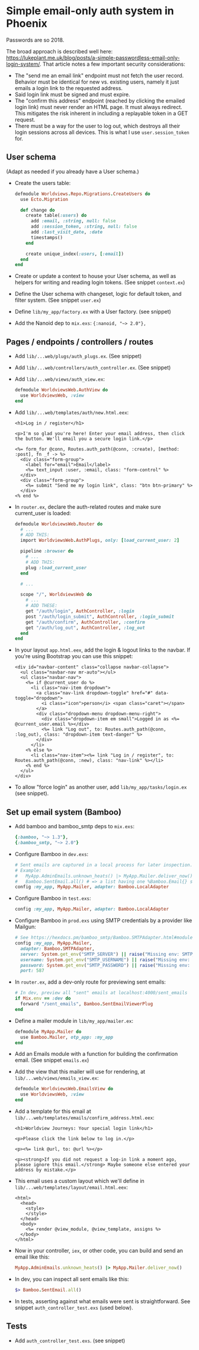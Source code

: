 # Simple email-only auth system in Phoenix

Passwords are so 2018.

The broad approach is described well here: https://lukeplant.me.uk/blog/posts/a-simple-passwordless-email-only-login-system/. That article notes a few important security considerations:

  - The "send me an email link" endpoint must not fetch the user record. Behavior must be identical for new vs. existing users, namely it just emails a login link to the requested address.
  - Said login link must be signed and must expire.
  - The "confirm this address" endpoint (reached by clicking the emailed login link) must never render an HTML page. It must always redirect. This mitigates the risk inherent in including a replayable token in a GET request.
  - There must be a way for the user to log out, which destroys all their login sessions across all devices. This is what I use `user.session_token` for.


## User schema

(Adapt as needed if you already have a User schema.)

  * Create the users table:

    ```rb
    defmodule Worldviews.Repo.Migrations.CreateUsers do
      use Ecto.Migration

      def change do
        create table(:users) do
          add :email, :string, null: false
          add :session_token, :string, null: false
          add :last_visit_date, :date
          timestamps()
        end

        create unique_index(:users, [:email])
      end
    end
    ```

  * Create or update a context to house your User schema, as well as helpers for writing and reading login tokens. (See snippet `context.ex`)

  * Define the User schema with changeset, logic for default token, and filter system. (See snippet `user.ex`)

  * Define `lib/my_app/factory.ex` with a User factory. (see snippet)

  * Add the Nanoid dep to `mix.exs`: `{:nanoid, "~> 2.0"},`


## Pages / endpoints / controllers / routes

  * Add `lib/...web/plugs/auth_plugs.ex`. (See snippet)

  * Add `lib/...web/controllers/auth_controller.ex`. (See snippet)

  * Add `lib/...web/views/auth_view.ex`:

    ```rb
    defmodule WorldviewsWeb.AuthView do
      use WorldviewsWeb, :view
    end
    ```

  * Add `lib/...web/templates/auth/new.html.eex`:

    ```
    <h1>Log in / register</h1>

    <p>I'm so glad you're here! Enter your email address, then click the button. We'll email you a secure login link.</p>

    <%= form_for @conn, Routes.auth_path(@conn, :create), [method: :post], fn _f -> %>
      <div class="form-group">
        <label for="email">Email</label>
        <%= text_input :user, :email, class: "form-control" %>
      </div>
      <div class="form-group">
        <%= submit "Send me my login link", class: "btn btn-primary" %>
      </div>
    <% end %>
    ```

  * In `router.ex`, declare the auth-related routes and make sure current_user is loaded:

    ```rb
    defmodule WorldviewsWeb.Router do
      # ...
      # ADD THIS:
      import WorldviewsWeb.AuthPlugs, only: [load_current_user: 2]

      pipeline :browser do
        # ...
        # ADD THIS:
        plug :load_current_user
      end

      # ...

      scope "/", WorldviewsWeb do
        # ...
        # ADD THESE:
        get "/auth/login", AuthController, :login
        post "/auth/login_submit", AuthController, :login_submit
        get "/auth/confirm", AuthController, :confirm
        get "/auth/log_out", AuthController, :log_out
      end
    end
    ```

  * In your layout `app.html.eex`, add the login & logout links to the navbar. If you're using Bootstrap you can use this snippet:

    ```
    <div id="navbar-content" class="collapse navbar-collapse">
      <ul class="navbar-nav mr-auto"></ul>
      <ul class="navbar-nav">
        <%= if @current_user do %>
          <li class="nav-item dropdown">
            <a class="nav-link dropdown-toggle" href="#" data-toggle="dropdown">
              <i class="icon">person</i> <span class="caret"></span>
            </a>
            <div class="dropdown-menu dropdown-menu-right">
              <div class="dropdown-item em small">Logged in as <%= @current_user.email %></div>
              <%= link "Log out", to: Routes.auth_path(@conn, :log_out), class: "dropdown-item text-danger" %>
            </div>
          </li>
        <% else %>
          <li class="nav-item"><%= link "Log in / register", to: Routes.auth_path(@conn, :new), class: "nav-link" %></li>
        <% end %>
      </ul>
    </div>
    ```

  * To allow "force login" as another user, add `lib/my_app/tasks/login.ex` (see snippet).


## Set up email system (Bamboo)

  * Add bamboo and bamboo_smtp deps to `mix.exs`:

    ```rb
    {:bamboo, "~> 1.3"},
    {:bamboo_smtp, "~> 2.0"}
    ```

  * Configure Bamboo in `dev.exs`:

    ```rb
    # Sent emails are captured in a local process for later inspection.
    # Example:
    #   MyApp.AdminEmails.unknown_heats() |> MyApp.Mailer.deliver_now()
    #   Bamboo.SentEmail.all() # => a list having one %Bamboo.Email{} struct
    config :my_app, MyApp.Mailer, adapter: Bamboo.LocalAdapter
    ```

  * Configure Bamboo in `test.exs`:

    ```rb
    config :my_app, MyApp.Mailer, adapter: Bamboo.LocalAdapter
    ```

  * Configure Bamboo in `prod.exs` using SMTP credentials by a provider like Mailgun:

    ```rb
    # See https://hexdocs.pm/bamboo_smtp/Bamboo.SMTPAdapter.html#module-example-config
    config :my_app, MyApp.Mailer,
      adapter: Bamboo.SMTPAdapter,
      server: System.get_env("SMTP_SERVER") || raise("Missing env: SMTP_SERVER"),
      username: System.get_env("SMTP_USERNAME") || raise("Missing env: SMTP_USERNAME"),
      password: System.get_env("SMTP_PASSWORD") || raise("Missing env: SMTP_PASSWORD"),
      port: 587
    ```

  * In `router.ex`, add a dev-only route for previewing sent emails:

    ```rb
    # In dev, preview all "sent" emails at localhost:4000/sent_emails
    if Mix.env == :dev do
      forward "/sent_emails", Bamboo.SentEmailViewerPlug
    end
    ```

  * Define a mailer module in `lib/my_app/mailer.ex`:

    ```rb
    defmodule MyApp.Mailer do
      use Bamboo.Mailer, otp_app: :my_app
    end
    ```

  * Add an Emails module with a function for building the confirmation email. (See snippet `emails.ex`)

  * Add the view that this mailer will use for rendering, at `lib/...web/views/emails_view.ex`:

    ```rb
    defmodule WorldviewsWeb.EmailsView do
      use WorldviewsWeb, :view
    end
    ```

  * Add a template for this email at `lib/...web/templates/emails/confirm_address.html.eex`:

    ```
    <h1>Worldview Journeys: Your special login link</h1>

    <p>Please click the link below to log in.</p>

    <p><%= link @url, to: @url %></p>

    <p><strong>If you did not request a log-in link a moment ago, please ignore this email.</strong> Maybe someone else entered your address by mistake.</p>
    ```

  * This email uses a custom layout which we'll define in `lib/...web/templates/layout/email.html.eex`:

    ```
    <html>
      <head>
        <style>
        </style>
      </head>
      <body>
        <%= render @view_module, @view_template, assigns %>
      </body>
    </html>
    ```

  * Now in your controller, `iex`, or other code, you can build and send an email like this:

    ```rb
    MyApp.AdminEmails.unknown_heats() |> MyApp.Mailer.deliver_now()
    ```

  * In dev, you can inspect all sent emails like this:

    ```rb
    $> Bamboo.SentEmail.all()
    ```

  * In tests, asserting against what emails were sent is straightforward. See snippet `auth_controller_test.exs` (used below).


## Tests

  * Add `auth_controller_test.exs`. (see snippet)
